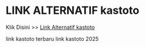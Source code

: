 # LINK ALTERNATIF kastoto

Klik Disini >> <a href="https://linksto.pages.dev/">Link Alternatif kastoto </a>

link kastoto terbaru
link kastoto 2025